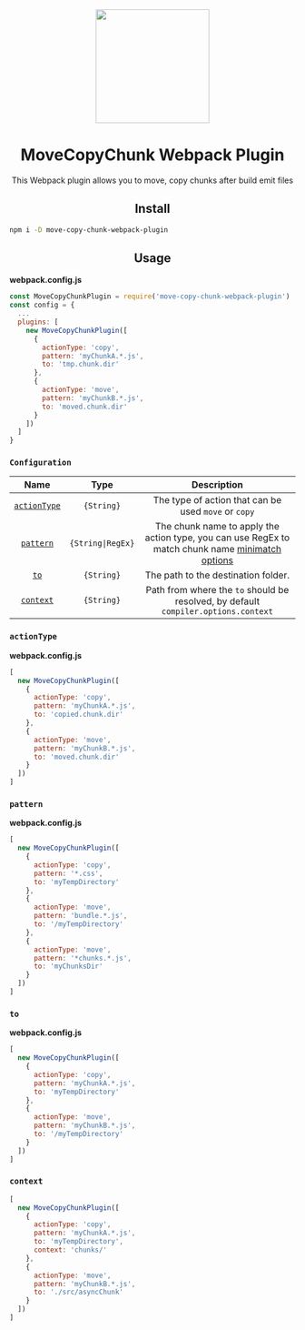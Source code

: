 <div align="center">
  <a href="https://github.com/webpack/webpack">
    <img width="200" height="200"
      src="https://webpack.js.org/assets/icon-square-big.svg">
  </a>
  <h1>MoveCopyChunk Webpack Plugin</h1>
  <p>This Webpack plugin allows you to move, copy chunks after build emit files</p>
</div>

<h2 align="center">Install</h2>

```bash
npm i -D move-copy-chunk-webpack-plugin
```

<h2 align="center">Usage</h2>

**webpack.config.js**
```js
const MoveCopyChunkPlugin = require('move-copy-chunk-webpack-plugin')
const config = {
  ...
  plugins: [
    new MoveCopyChunkPlugin([
      {
        actionType: 'copy',
        pattern: 'myChunkA.*.js',
        to: 'tmp.chunk.dir'
      },
      {
        actionType: 'move',
        pattern: 'myChunkB.*.js',
        to: 'moved.chunk.dir'
      }
    ])
  ]
}
```

### `Configuration`

|Name|Type|Description|
|:--:|:--:|:---------:|
|[`actionType`](#actionType)|`{String}`|The type of action that can be used `move` or `copy`
|[`pattern`](#pattern)|`{String\|RegEx}`|The chunk name to apply the action type, you can use RegEx to match chunk name [minimatch options](https://github.com/isaacs/minimatch)|
|[`to`](#to)|`{String}`|The path to the destination folder.
|[`context`](#context)|`{String}`|Path from where the `to` should be resolved, by default `compiler.options.context`

### `actionType`

**webpack.config.js**
```js
[
  new MoveCopyChunkPlugin([
    {
      actionType: 'copy',
      pattern: 'myChunkA.*.js',
      to: 'copied.chunk.dir'
    },
    {
      actionType: 'move',
      pattern: 'myChunkB.*.js',
      to: 'moved.chunk.dir'
    }
  ])
]
```

### `pattern`

**webpack.config.js**
```js
[
  new MoveCopyChunkPlugin([
    {
      actionType: 'copy',
      pattern: '*.css',
      to: 'myTempDirectory'
    },
    {
      actionType: 'move',
      pattern: 'bundle.*.js',
      to: '/myTempDirectory'
    },
    {
      actionType: 'move',
      pattern: '*chunks.*.js',
      to: 'myChunksDir'
    }
  ])
]
```

### `to`

**webpack.config.js**
```js
[
  new MoveCopyChunkPlugin([
    {
      actionType: 'copy',
      pattern: 'myChunkA.*.js',
      to: 'myTempDirectory'
    },
    {
      actionType: 'move',
      pattern: 'myChunkB.*.js',
      to: '/myTempDirectory'
    }
  ])
]
```

### `context`
```js
[
  new MoveCopyChunkPlugin([
    {
      actionType: 'copy',
      pattern: 'myChunkA.*.js',
      to: 'myTempDirectory',
      context: 'chunks/'
    },
    {
      actionType: 'move',
      pattern: 'myChunkB.*.js',
      to: './src/asyncChunk'
    }
  ])
]
```
